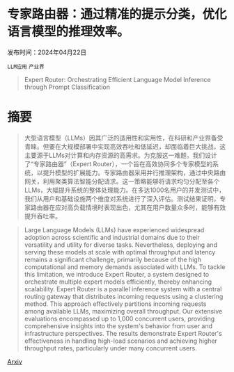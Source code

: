# 专家路由器：通过精准的提示分类，优化语言模型的推理效率。

发布时间：2024年04月22日

`LLM应用` `产业界`

> Expert Router: Orchestrating Efficient Language Model Inference through Prompt Classification

# 摘要

> 大型语言模型（LLMs）因其广泛的适用性和实用性，在科研和产业界备受青睐。但要在大规模部署中实现高效吞吐和低延迟，却面临着巨大挑战，这主要源于LLMs对计算和内存资源的高需求。为克服这一难题，我们设计了“专家路由器”（Expert Router），一个旨在高效协同多个专家模型的系统，以提升模型的扩展能力。专家路由器采用并行推理架构，通过中央路由网关，利用聚类算法智能分配请求。这一策略能够将请求均匀分配至各个LLMs，大幅提升系统的整体处理能力。在多达1000名用户的并发测试中，我们从用户和基础设施两个维度对系统进行了深入评估。测试结果证明，专家路由器在应对高负载情境时表现出色，尤其在用户数量众多时，能够有效提升吞吐率。

> Large Language Models (LLMs) have experienced widespread adoption across scientific and industrial domains due to their versatility and utility for diverse tasks. Nevertheless, deploying and serving these models at scale with optimal throughput and latency remains a significant challenge, primarily because of the high computational and memory demands associated with LLMs. To tackle this limitation, we introduce Expert Router, a system designed to orchestrate multiple expert models efficiently, thereby enhancing scalability. Expert Router is a parallel inference system with a central routing gateway that distributes incoming requests using a clustering method. This approach effectively partitions incoming requests among available LLMs, maximizing overall throughput. Our extensive evaluations encompassed up to 1,000 concurrent users, providing comprehensive insights into the system's behavior from user and infrastructure perspectives. The results demonstrate Expert Router's effectiveness in handling high-load scenarios and achieving higher throughput rates, particularly under many concurrent users.

[Arxiv](https://arxiv.org/abs/2404.15153)